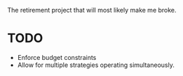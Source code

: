 The retirement project that will most likely make me broke.

# TODO

 - Enforce budget constraints
 - Allow for multiple strategies operating simultaneously.
